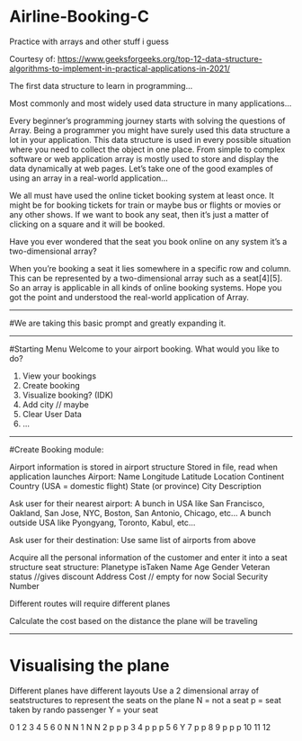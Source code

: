# Airline-Booking-C
Practice with arrays and other stuff i guess

Courtesy of: https://www.geeksforgeeks.org/top-12-data-structure-algorithms-to-implement-in-practical-applications-in-2021/

The first data structure to learn in programming…

Most commonly and most widely used data structure in many applications…

Every beginner’s programming journey starts with solving the questions of Array. Being a programmer you might have surely used this data structure a lot in your application. This data structure is used in every possible situation where you need to collect the object in one place. From simple to complex software or web application array is mostly used to store and display the data dynamically at web pages. Let’s take one of the good examples of using an array in a real-world application…

We all must have used the online ticket booking system at least once. It might be for booking tickets for train or maybe bus or flights or movies or any other shows. If we want to book any seat, then it’s just a matter of clicking on a square and it will be booked. 


Have you ever wondered that the seat you book online on any system it’s a two-dimensional array? 

When you’re booking a seat it lies somewhere in a specific row and column. This can be represented by a two-dimensional array such as a seat[4][5]. So an array is applicable in all kinds of online booking systems. Hope you got the point and understood the real-world application of Array. 

------

#We are taking this basic prompt and greatly expanding it.

------

#Starting Menu
Welcome to your airport booking. What would you like to do?
  1. View your bookings
  2. Create booking
  3. Visualize booking? (IDK)
  4. Add city   // maybe
  5. Clear User Data
  6. ...


------

#Create Booking module:

Airport information is stored in airport structure
Stored in file, read when application launches
Airport:
  Name
  Longitude
  Latitude
  Location
  Continent
  Country (USA = domestic flight)
  State (or province)
  City
  Description
  

Ask user for their nearest airport:
  A bunch in USA like San Francisco, Oakland, San Jose, NYC, Boston, San Antonio, Chicago, etc... 
  A bunch outside USA like Pyongyang, Toronto, Kabul, etc...

Ask user for their destination:
  Use same list of airports from above


Acquire all the personal information of the customer and enter it into a seat structure
seat structure:
  Planetype
  isTaken 
  Name
  Age
  Gender
  Veteran status  //gives discount
  Address
  Cost            // empty for now
  Social Security Number

Different routes will require different planes

Calculate the cost based on the distance the plane will be traveling



------

# Visualising the plane

Different planes have different layouts
Use a 2 dimensional array of seatstructures to represent the seats on the plane
  N = not a seat
  p = seat taken by rando passenger
  Y = your seat

  0 1 2 3 4 5 6
0 N           N
1 N           N
2     p p p 
3
4   p     p p
5
6     Y
7     p p
8
9   p p     p
10
11
12



